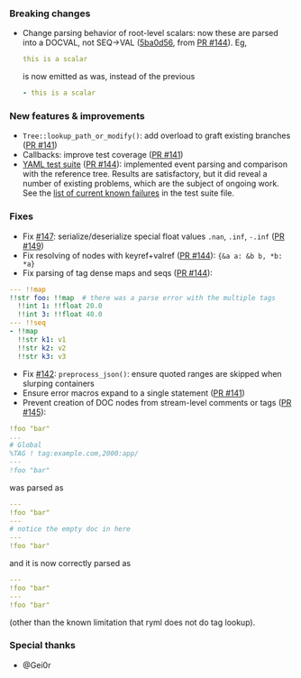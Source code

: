 
### Breaking changes

- Change parsing behavior of root-level scalars: now these are parsed
into a DOCVAL, not SEQ->VAL ([5ba0d56](https://github.com/biojppm/rapidyaml/pull/144/commits/5ba0d56904daef1509f0073695145c4835ab1b30), from [PR #144](https://github.com/biojppm/rapidyaml/pull/144)). Eg,
  ```yaml
  this is a scalar
  ```
  is now emitted as was, instead of the previous
  ```yaml
  - this is a scalar
  ```

### New features & improvements

- `Tree::lookup_path_or_modify()`: add overload to graft existing branches ([PR #141](https://github.com/biojppm/rapidyaml/pull/141))
- Callbacks: improve test coverage ([PR #141](https://github.com/biojppm/rapidyaml/pull/141))
- [YAML test suite](https://github.com/yaml/yaml-test-suite)
([PR #144](https://github.com/biojppm/rapidyaml/pull/144)): implemented event parsing and comparison with the reference tree. Results are satisfactory, but it did reveal a number of existing problems, which are the subject of ongoing work. See the [list of current known
failures](../test/test_suite/test_suite_parts.cpp) in the test suite file.


### Fixes

- Fix [#147](https://github.com/biojppm/rapidyaml/issues/147): serialize/deserialize special float values `.nan`, `.inf`, `-.inf` ([PR #149](https://github.com/biojppm/rapidyaml/pull/149))
- Fix resolving of nodes with keyref+valref ([PR #144](https://github.com/biojppm/rapidyaml/pull/144)): `{&a a: &b b, *b: *a}`
- Fix parsing of tag dense maps and seqs ([PR #144](https://github.com/biojppm/rapidyaml/pull/144)):
```yaml
--- !!map
!!str foo: !!map  # there was a parse error with the multiple tags
  !!int 1: !!float 20.0
  !!int 3: !!float 40.0
--- !!seq
- !!map
  !!str k1: v1
  !!str k2: v2
  !!str k3: v3
```
- Fix [#142](https://github.com/biojppm/rapidyaml/issues/142): `preprocess_json()`: ensure quoted ranges are skipped when slurping containers
- Ensure error macros expand to a single statement ([PR #141](https://github.com/biojppm/rapidyaml/pull/141))
- Prevent creation of DOC nodes from stream-level comments or tags ([PR #145](https://github.com/biojppm/rapidyaml/pull/145)):
```yaml
!foo "bar"
...
# Global
%TAG ! tag:example.com,2000:app/
---
!foo "bar"
```
was parsed as
```yaml
---
!foo "bar"
---
# notice the empty doc in here
---
!foo "bar"
```
and it is now correctly parsed as
```yaml
---
!foo "bar"
---
!foo "bar"
```
(other than the known limitation that ryml does not do tag lookup).


### Special thanks

- @Gei0r
